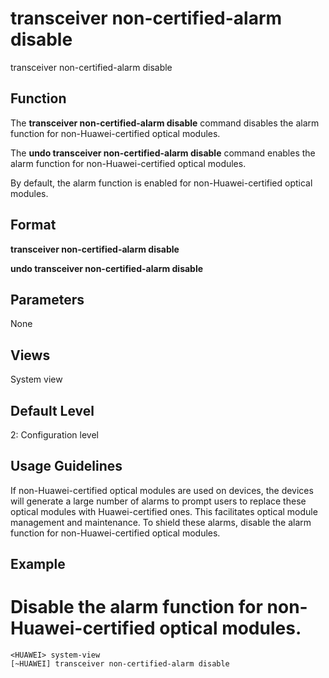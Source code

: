 transceiver non-certified-alarm disable
=======================================

transceiver non-certified-alarm disable

Function
--------



The **transceiver non-certified-alarm disable** command disables the alarm function for non-Huawei-certified optical modules.

The **undo transceiver non-certified-alarm disable** command enables the alarm function for non-Huawei-certified optical modules.



By default, the alarm function is enabled for non-Huawei-certified optical modules.


Format
------

**transceiver non-certified-alarm disable**

**undo transceiver non-certified-alarm disable**


Parameters
----------

None

Views
-----

System view


Default Level
-------------

2: Configuration level


Usage Guidelines
----------------

If non-Huawei-certified optical modules are used on devices, the devices will generate a large number of alarms to prompt users to replace these optical modules with Huawei-certified ones. This facilitates optical module management and maintenance. To shield these alarms, disable the alarm function for non-Huawei-certified optical modules.


Example
-------

# Disable the alarm function for non-Huawei-certified optical modules.
```
<HUAWEI> system-view
[~HUAWEI] transceiver non-certified-alarm disable

```
